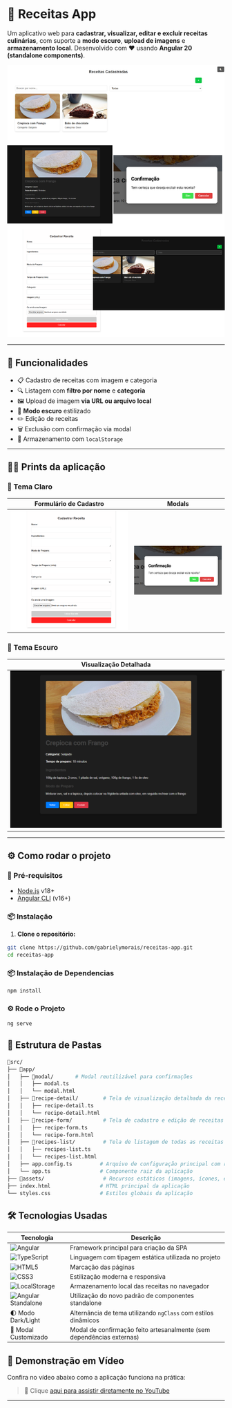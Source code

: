 # 📖 Receitas App

Um aplicativo web para **cadastrar, visualizar, editar e excluir receitas culinárias**, com suporte a **modo escuro**, **upload de imagens** e **armazenamento local**. Desenvolvido com ❤️ usando **Angular 20 (standalone components)**.

![Banner](./src/assets/banner.png) <!-- Coloque aqui uma imagem geral da aplicação -->

---

## 🚀 Funcionalidades

- 📋 Cadastro de receitas com imagem e categoria  
- 🔍 Listagem com **filtro por nome** e **categoria**  
- 🖼️ Upload de imagem **via URL ou arquivo local**
- 🌙 **Modo escuro** estilizado  
- ✏️ Edição de receitas  
- 🗑️ Exclusão com confirmação via modal  
- 💾 Armazenamento com `localStorage`

---

## 🧑‍🍳 Prints da aplicação

### 🌅 Tema Claro

 | Formulário de Cadastro | Modals  |
------------------------|------------------------|
| ![Cadastro](./src/assets/formlight.png) |![Cadastro](./src/assets/modal.png) |

### 🌙 Tema Escuro

| Visualização Detalhada | 
|------------------------|
| ![Detalhes](./src/assets/detaildark.png) |

---

## ⚙️ Como rodar o projeto

### 🔧 Pré-requisitos

- [Node.js](https://nodejs.org/) v18+  
- [Angular CLI](https://angular.io/cli) (v16+)

### 📦 Instalação

1. **Clone o repositório:**

```bash
git clone https://github.com/gabrielymorais/receitas-app.git
cd receitas-app
```
### 📦 Instalação de Dependencias
```bash
npm install
```

### ⚙️ Rode o Projeto
```bash
ng serve
```

## 📁 Estrutura de Pastas

```bash
📁src/
├── 📁app/
│   ├── 📁modal/       # Modal reutilizável para confirmações
│   │   ├── modal.ts
│   │   └── modal.html
│   ├── 📁recipe-detail/        # Tela de visualização detalhada da receita
│   │   ├── recipe-detail.ts
│   │   └── recipe-detail.html
│   ├── 📁recipe-form/          # Tela de cadastro e edição de receitas
│   │   ├── recipe-form.ts
│   │   └── recipe-form.html
│   ├── 📁recipes-list/         # Tela de listagem de todas as receitas
│   │   ├── recipes-list.ts
│   │   └── recipes-list.html
│   ├── app.config.ts         # Arquivo de configuração principal com rotas
│   └── app.ts                # Componente raiz da aplicação
├── 📁assets/                   # Recursos estáticos (imagens, ícones, etc)
├── index.html                # HTML principal da aplicação
└── styles.css                # Estilos globais da aplicação
```


## 🛠️ Tecnologias Usadas

| Tecnologia            | Descrição                                                                 |
|------------------------|---------------------------------------------------------------------------|
| ![Angular](https://img.shields.io/badge/Angular-DD0031?style=for-the-badge&logo=angular&logoColor=white) | Framework principal para criação da SPA |
| ![TypeScript](https://img.shields.io/badge/TypeScript-3178C6?style=for-the-badge&logo=typescript&logoColor=white) | Linguagem com tipagem estática utilizada no projeto |
| ![HTML5](https://img.shields.io/badge/HTML5-E34F26?style=for-the-badge&logo=html5&logoColor=white) | Marcação das páginas |
| ![CSS3](https://img.shields.io/badge/CSS3-1572B6?style=for-the-badge&logo=css3&logoColor=white) | Estilização moderna e responsiva |
| ![LocalStorage](https://img.shields.io/badge/LocalStorage-yellow?style=for-the-badge) | Armazenamento local das receitas no navegador |
| ![Angular Standalone](https://img.shields.io/badge/Standalone%20Components-20.0.0-blueviolet?style=for-the-badge) | Utilização do novo padrão de componentes standalone |
| 🌓 Modo Dark/Light    | Alternância de tema utilizando `ngClass` com estilos dinâmicos             |
| 💬 Modal Customizado  | Modal de confirmação feito artesanalmente (sem dependências externas)      |


## 🎥 Demonstração em Vídeo

Confira no vídeo abaixo como a aplicação funciona na prática:

> 🔗 Clique [aqui para assistir diretamente no YouTube](https://youtu.be/atSxz8aOEKI)

---


